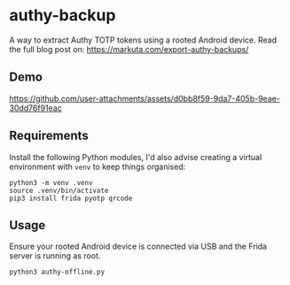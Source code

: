 # authy-backup
A way to extract Authy TOTP tokens using a rooted Android device. Read the full blog post on: https://markuta.com/export-authy-backups/

## Demo
https://github.com/user-attachments/assets/d0bb8f59-9da7-405b-9eae-30dd76f91eac


## Requirements
Install the following Python modules, I'd also advise creating a virtual environment with `venv` to keep things organised:

```
python3 -m venv .venv
source .venv/bin/activate
pip3 install frida pyotp qrcode
```

## Usage
Ensure your rooted Android device is connected via USB and the Frida server is running as root.
```
python3 authy-offline.py
```
